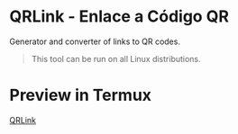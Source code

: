 # QRLink - Enlace a Código QR
Generator and converter of links to QR codes.
> This tool can be run on all Linux distributions.
# Preview in Termux
[QRLink](https://github.com/Darkmux/qrlink/blob/main/images/QRLink.jpg)
